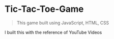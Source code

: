 # Tic-Tac-Toe-Game

>This game built using JavaScript, HTML, CSS


I built this with the reference of YouTube Videos
